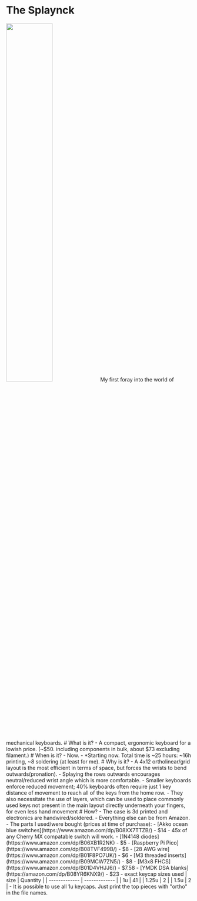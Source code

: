 # The Splaynck
<img src="github.com/Maker-Gitsune/The-Splaynck/blob/main/images/done.jpg" width="50%" height="50%">
My first foray into the world of mechanical keyboards.
# What is it?
- A compact, ergonomic keyboard for a lowish price. (~$50. including components in bulk, about $73 excluding filament.)
# When is it?
- Now.
  - *Starting now. Total time is ~25 hours: ~16h printing, ~8 soldering (at least for me).
# Why is it?
- A 4x12 ortholinear/grid layout is the most efficient in terms of space, but forces the wrists to bend outwards(pronation).
- Splaying the rows outwards encourages neutral/reduced wrist angle which is more comfortable.
- Smaller keyboards enforce reduced movement; 40% keyboards often require just 1 key distance of movement to reach all of the keys from the home row.
- They also necessitate the use of layers, which can be used to place commonly used keys not present in the main layout directly underneath your fingers, for even less hand movement
# How?
- The case is 3d printed and electronics are handwired/soldered.
- Everything else can be from Amazon.
- The parts I used/were bought (prices at time of purchase): 
  - [Akko ocean blue switches](https://www.amazon.com/dp/B08XX7TTZB/) - $14
    - 45x of any Cherry MX compatable switch will work.
  - [1N4148 diodes](https://www.amazon.com/dp/B06XB1R2NK) - $5
  - [Raspberry Pi Pico](https://www.amazon.com/dp/B08TVF499B/) - $8
  - [28 AWG wire](https://www.amazon.com/dp/B01F8PO7UK/) - $6
  - [M3 threaded inserts](https://www.amazon.com/dp/B09MCW7ZN5/) - $8
  - [M3x8 FHCS](https://www.amazon.com/dp/B01D4VHJJ6/) - $7.58
  - [YMDK DSA blanks](https://amazon.com/dp/B08YR6KNX9/) - $23
    - exact keycap sizes used
      | size | Quantity |
      | ------------- | ------------- |
      | 1u    | 41 |
      | 1.25u | 2  |
      | 1.5u  | 2  |
    - It is possible to use all 1u keycaps. Just print the top pieces with "ortho" in the file names.
